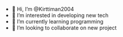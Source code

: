 - 👋 Hi, I’m @Kirttiman2004
- 👀 I’m interested in developing new tech
- 🌱 I’m currently learning programming
- 💞️ I’m looking to collaborate on new project


<!---
Kirttiman2004/Kirttiman2004 is a ✨ special ✨ repository because its `README.md` (this file) appears on your GitHub profile.
You can click the Preview link to take a look at your changes.
--->
